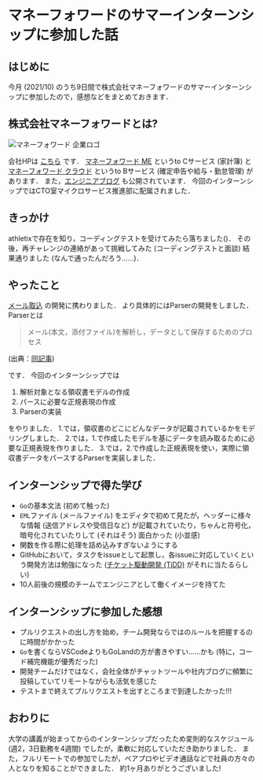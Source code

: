 # マネーフォワードのサマーインターンシップに参加した話

## はじめに

今月 (2021/10) のうち9日間で株式会社マネーフォワードのサマーインターンシップに参加したので，感想などをまとめておきます．

## 株式会社マネーフォワードとは?

![マネーフォワード 企業ロゴ](<!-- 画像URLを記入する -->)

会社HPは [こちら](https://corp.moneyforward.com/) です．
[マネーフォワード ME](https://moneyforward.com/) というto Cサービス (家計簿) と [マネーフォワード クラウド](https://biz.moneyforward.com/) というto Bサービス (確定申告や給与・勤怠管理) があります．
また，[エンジニアブログ](https://moneyforward.com/engineers_blog/) も公開されています．
今回のインターンシップではCTO室マイクロサービス推進部に配属されました．

## きっかけ

athletixで存在を知り，コーディングテストを受けてみたら落ちました()．
その後，再チャレンジの連絡があって挑戦してみた (コーディングテストと面談) 結果通りました (なんで通ったんだろう......)．

## やったこと

[メール取込](https://moneyforward.com/engineers_blog/2021/09/28/mail-capture/) の開発に携わりました．
より具体的にはParserの開発をしました．
Parserとは

> メール(本文，添付ファイル)を解析し，データとして保存するためのプロセス

(出典：[同記事](https://moneyforward.com/engineers_blog/2021/09/28/mail-capture/))

です．
今回のインターンシップでは

1. 解析対象となる領収書モデルの作成
2. パースに必要な正規表現の作成
3. Parserの実装

をやりました．
1.では，領収書のどこにどんなデータが記載されているかをモデリングしました．
2.では，1.で作成したモデルを基にデータを読み取るために必要な正規表現を作りました．
3.では，2.で作成した正規表現を使い，実際に領収書データをパースするParserを実装しました．

## インターンシップで得た学び

- `Go`の基本文法 (初めて触った)
- `EML`ファイル (メールファイル) をエディタで初めて見たが，ヘッダーに様々な情報 (送信アドレスや受信日など) が記載されていたり，ちゃんと符号化，暗号化されていたりして (それはそう) 面白かった (小並感)
- 関数を作る際に処理を詰め込みすぎないようにする
- GitHubにおいて，タスクをissueとして起票し，各issueに対応していくという開発方法は勉強になった ([チケット駆動開発 (TiDD)](https://ja.wikipedia.org/wiki/%E3%83%81%E3%82%B1%E3%83%83%E3%83%88%E9%A7%86%E5%8B%95%E9%96%8B%E7%99%BA) がそれに当たるらしい)
- 10人前後の規模のチームでエンジニアとして働くイメージを持てた

## インターンシップに参加した感想

- プルリクエストの出し方を始め，チーム開発ならではのルールを把握するのに時間がかかった
- `Go`を書くならVSCodeよりもGoLandの方が書きやすい......かも (特に，コード補完機能が優秀だった)
- 開発チームだけではなく，会社全体がチャットツールや社内ブログに頻繁に投稿していてリモートながらも活気を感じた
- テストまで終えてプルリクエストを出すところまで到達したかった!!!

## おわりに

大学の講義が始まってからのインターンシップだったため変則的なスケジュール (週2，3日勤務を4週間) でしたが，柔軟に対応していただき助かりました．
また，フルリモートでの参加でしたが，ペアプロやビデオ通話などで社員の方々の人となりを知ることができました．
約1ヶ月ありがとうございました!
